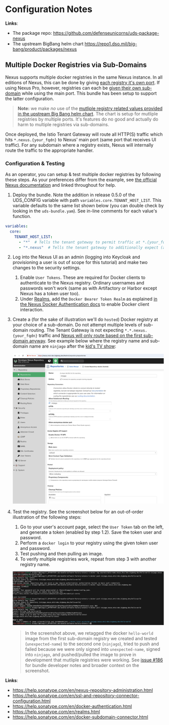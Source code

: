 # Configuration Notes

**Links**:
- The package repo: <https://github.com/defenseunicorns/uds-package-nexus>
- The upstream BigBang helm chart <https://repo1.dso.mil/big-bang/product/packages/nexus>

## Multiple Docker Registries via Sub-Domains

Nexus supports multiple docker registries in the same Nexus instance. In all editions of Nexus, this can be done by giving [each registry it's own port](https://help.sonatype.com/en/ssl-and-repository-connector-configuration.html). If using Nexus Pro, however, registries can each be [given their own sub-domain](https://help.sonatype.com/en/docker-subdomain-connector.html) while using the main port. This bundle has been setup to support the latter configuration.

> **Note:** we make _no_ use of the [mutliple registry related values provided in the upstream Big Bang helm chart](https://repo1.dso.mil/big-bang/product/packages/nexus/-/blob/main/chart/values.yaml?ref_type=heads#L240-L243). The chart is setup for mutliple registries by multiple ports. It's features do no good and actually do harm to multiple registries via sub-domains.

Once deployed, the Istio Tenant Gateway will route all HTTP(S) traffic which hits `*.nexus.{your_fqdn}` to Nexus' main port (same port that receives UI traffic). For any subdomain where a registry exists, Nexus will internally route the traffic to the appropriate handler.

### Configuration & Testing

As an operator, you can setup & test multiple docker registries by following these steps. As your preferences differ from the example, see [the official Nexus documentation](https://help.sonatype.com/en/nexus-repository-administration.html) and linked throughout for help.

1. Deploy the bundle. Note the addition in release 0.5.0 of the UDS_CONFIG variable with path `variables.core.TENANT_HOST_LIST`. This variable defaults to the same list shown below (you can double check by looking in the `uds-bundle.yam`). See in-line comments for each value's function.

```yaml
variables:
  core:
    TENANT_HOST_LIST:
      - "*"  # Tells the tenant gateway to permit traffic at *.{your_fqdn}
      - "*.nexus"  # Tells the tenant gateway to additionally expect (and permit) traffic at *.nexus.{your_fqdn}
```

2. Log into the Nexus UI as an admin (logging into Keycloak and provisioning a user is out of scope for this tutorial) and make two changes to the security settings.
    1. Enable `User Tokens`. These are required for Docker clients to authenticate to the Nexus registry. Ordinary usernames and passwords won't work (same as with Artifactory or Harbor except Nexus has a token user too).
    2. Under [Realms](https://help.sonatype.com/en/realms.html), add the `Docker Bearer Token Realm` as explained [in the Nexus Docker Authentication docs](https://help.sonatype.com/en/docker-authentication.html) to enable Docker client interaction.

3. Create a (for the sake of illustration we'll do `hosted`) Docker registry at your choice of a sub-domain. Do not attempt multiple levels of sub-domain routing. The Tenant Gateway is not expecting `*.*.nexus.{your_fqdn}` traffic and [Nexus will only route based on the first sub-domain anyway](https://help.sonatype.com/en/docker-subdomain-connector.html). See example below where the registry name and sub-domain name are `ninjago` after the [kid's TV show](https://www.imdb.com/title/tt1871731/?ref_=fn_al_tt_2):

    ![image](screenshots/create-ninjago.png)

4. Test the registry. See the screenshot below for an out-of-order illustration of the following steps:

    1. Go to your user's account page, select the `User Token` tab on the left, and generate a token (enabled by step 1.2). Save the token user and password.
    2. Perform a `docker login` to your registry using the given token user and password.
    3. Test pushing and then pulling an image.
    4. To verify multiple registries work, repeat from step 3 with another registry name.

    ![image](screenshots/test-ninjago.png)

    > In the screenshot above, we retagged the docker `hello-world` image from the first sub-domain registry we created and tested (`unexpected-name`) to the second one (`ninjago`), tried to push and failed because we were only signed into `unexpected-name`, signed into `ninjago`, and pushed/pulled the image to prove in development that mutliple registries were working. See [issue #186](https://github.com/defenseunicorns/uds-bundle-software-factory-nutanix/issues/186) for bundle developer notes and broader context on the screenshot.

**Links**:
- <https://help.sonatype.com/en/nexus-repository-administration.html>
- <https://help.sonatype.com/en/ssl-and-repository-connector-configuration.html>
- <https://help.sonatype.com/en/docker-authentication.html>
- <https://help.sonatype.com/en/realms.html>
- <https://help.sonatype.com/en/docker-subdomain-connector.html>
